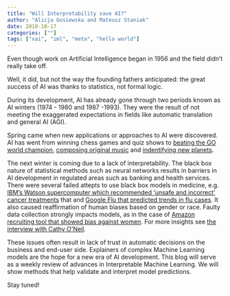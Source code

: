 ```yaml
---
title: "Will Interpretability save AI?"
author: "Alicja Gosiewska and Mateusz Staniak"
date: 2018-10-17
categories: [""]
tags: ["xai", "iml", "meta", "hello world"]
---
```



Even though work on Artificial Intelligence began in 1956 and the field didn’t really take off.

Well, it did, but not the way the founding fathers anticipated:
the great success of AI was thanks to statistics, not formal logic.

<!--However,  its progress was still constrained by a lack of computing power.  Rapid advance of computer technology removed those inhibitions.
-->
During its development, AI has already gone through two periods known as AI winters (1974 - 1980 and 1987 -1993).
They were the result of not meeting the exaggerated expectations in fields like automatic translation and general AI (AGI).

Spring came when new applications or approaches to AI were discovered.
AI has went from winning chess games and quiz shows to [beating the GO world champion](https://www.theverge.com/2017/10/18/16495548/deepmind-ai-go-alphago-zero-self-taught), [composing original music](http://fredrikstenbeck.com/watson-beat/) and [indentifying new planets](https://www.wired.com/story/new-kepler-exoplanet-90i-discovery-fueled-by-ai/).


The next winter is coming due to a lack of interpretability.
The black box nature of statistical methods such as neural networks results in barriers in AI development in regulated areas such as banking and health services. There were several failed attepts to use black box models in medicine, e.g. [IBM’s Watson supercomputer which recommended ‘unsafe and incorrect’ cancer treatments](https://www.statnews.com/2018/07/25/ibm-watson-recommended-unsafe-incorrect-treatments/) that 
and [Google Flu that predicted trends in flu cases](https://www.theguardian.com/technology/2014/mar/27/google-flu-trends-predicting-flu).
It also caused reaffirmation of human biases based on gender or race. 
Faulty data collection strongly impacts models, as in the case of [Amazon recruiting tool that showed bias against women](https://www.telegraph.co.uk/technology/2018/10/10/amazon-scraps-sexist-ai-recruiting-tool-showed-bias-against/).
For more insights see [the interview with Cathy O'Neil](https://qz.com/819245/data-scientist-cathy-oneil-on-the-cold-destructiveness-of-big-data/). 

These issues often result in lack of trust in automatic decisions on the business and end-user side.
Explainers of complex Machine Learning models are the hope for a new era of AI development.
This blog will serve as a weekly review of advances in Interpretable Machine Learning.
We will show methods that help validate and interpret model predictions.

Stay tuned!